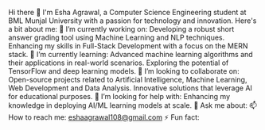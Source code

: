 Hi there 👋
I'm Esha Agrawal, a Computer Science Engineering student at BML Munjal University with a passion for technology and innovation. Here's a bit about me:
🔭 I’m currently working on: Developing a robust short answer grading tool using Machine Learning and NLP techniques. Enhancing my skills in Full-Stack Development with a focus on the MERN stack.
🌱 I’m currently learning: Advanced machine learning algorithms and their applications in real-world scenarios. Exploring the potential of TensorFlow and deep learning models.
👯 I’m looking to collaborate on: Open-source projects related to Artificial Intelligence, Machine Learning, Web Development and Data Analysis. Innovative solutions that leverage AI for educational purposes.
🤔 I’m looking for help with: Enhancing my knowledge in deploying AI/ML learning models at scale.
💬 Ask me about: 
📫 How to reach me: eshaagrawal108@gmail.com
⚡ Fun fact: 
